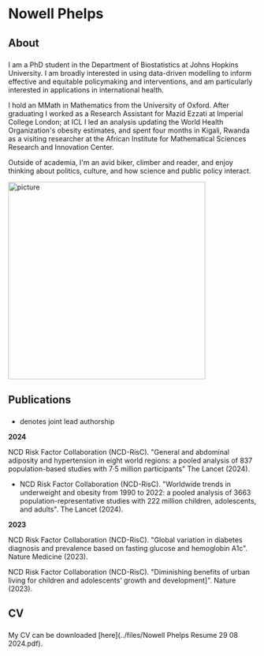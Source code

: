 # Nowell Phelps

## About
### 
I am a PhD student in the Department of Biostatistics at Johns Hopkins University. I am broadly interested in using data-driven modelling to inform effective and equitable policymaking and interventions, and am particularly interested in applications in international health.

I hold an MMath in Mathematics from the University of Oxford. After graduating I worked as a Research Assistant for Mazid Ezzati at Imperial College London; at ICL I led an analysis updating the World Health Organization's obesity estimates, and spent four months in Kigali, Rwanda as a visiting researcher at the African Institute for Mathematical Sciences Research and Innovation Center.

Outside of academia, I'm an avid biker, climber and reader, and enjoy thinking about politics, culture, and how science and public policy interact.

<img src="../media/me.png" alt="picture" width="400"/>

## Publications
### 
* denotes joint lead authorship

<b>2024</b>

NCD Risk Factor Collaboration (NCD-RisC). "General and abdominal adiposity and hypertension in eight world regions: a pooled analysis of 837 population-based studies with 7·5 million participants" The Lancet (2024).

* NCD Risk Factor Collaboration (NCD-RisC). "Worldwide trends in underweight and obesity from 1990 to 2022: a pooled analysis of 3663 population-representative studies with 222 million children, adolescents, and adults". The Lancet (2024).

<b>2023</b>

NCD Risk Factor Collaboration (NCD-RisC). "Global variation in diabetes diagnosis and prevalence based on fasting glucose and hemoglobin A1c". Nature Medicine (2023).

NCD Risk Factor Collaboration (NCD-RisC). "Diminishing benefits of urban living for children and adolescents’ growth and development]". Nature (2023).
  

## CV
### 
My CV can be downloaded [here](../files/Nowell Phelps Resume 29 08 2024.pdf).


